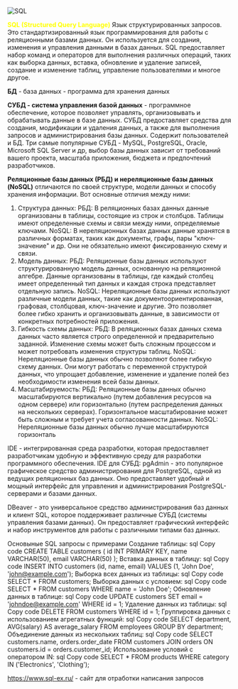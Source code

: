 ![SQL](https://usa.bootcampcdn.com/wp-content/uploads/sites/106/2020/03/SQL-Coding-Class-San-Francisco-1.jpeg)

<span style="color:yellow"> **SQL (Structured Query Language)** </span>
Язык структурированных запросов. Это стандартизированный язык программирования для работы с реляционными базами данных. Он используется для создания, изменения и управления данными в базах данных. SQL предоставляет набор команд и операторов для выполнения различных операций, таких как выборка данных, вставка, обновление и удаление записей, создание и изменение таблиц, управление пользователями и многое другое.

**БД** - база данных - программа для хранения данных

**СУБД - система управления базой данных** - программное обеспечение, которое позволяет управлять, организовывать и обрабатывать данные в базе данных. СУБД предоставляет средства для создания, модификации и удаления данных, а также для выполнения запросов и администрирования базы данных. Содержит пользователей и БД.
Три самые популярные СУБД - MySQL, PostgreSQL, Oracle, Microsoft SQL Server и др, выбор базы данных зависит от требований вашего проекта, масштаба приложения, бюджета и предпочтений разработчиков.

**Реляционные базы данных (РБД) и нереляционные базы данных (NoSQL)** отличаются по своей структуре, модели данных и способу хранения информации. Вот основные отличия между ними:
1) Структура данных:
РБД: В реляционных базах данных данные организованы в таблицы, состоящие из строк и столбцов. Таблицы имеют определенные схемы и связи между ними, определяемые ключами.
NoSQL: В нереляционных базах данных данные хранятся в различных форматах, таких как документы, графы, пары "ключ-значение" и др. Они не обязательно имеют фиксированную схему и связи.
2) Модель данных:
РБД: Реляционные базы данных используют структурированную модель данных, основанную на реляционной алгебре. Данные организованы в таблицы, где каждый столбец имеет определенный тип данных и каждая строка представляет отдельную запись.
NoSQL: Нереляционные базы данных используют различные модели данных, такие как документоориентированная, графовая, столбцовая, ключ-значение и другие. Это позволяет более гибко хранить и организовывать данные, в зависимости от конкретных потребностей приложения.
3) Гибкость схемы данных:
РБД: В реляционных базах данных схема данных часто является строго определенной и предварительно заданной. Изменение схемы может быть сложным процессом и может потребовать изменения структуры таблиц.
NoSQL: Нереляционные базы данных обычно позволяют более гибкую схему данных. Они могут работать с переменной структурой данных, что упрощает добавление, изменение и удаление полей без необходимости изменения всей базы данных.
4) Масштабируемость:
РБД: Реляционные базы данных обычно масштабируются вертикально (путем добавления ресурсов на одном сервере) или горизонтально (путем распределения данных на нескольких серверах). Горизонтальное масштабирование может быть сложным и требует учета согласованности данных.
NoSQL: Нереляционные базы данных обычно лучше масштабируются горизонталь

IDE - интегрированная среда разработки, которая предоставляет разработчикам удобную и эффективную среду для разработки программного обеспечения. 
IDE для СУБД:
pgAdmin - это популярное графическое средство администрирования для PostgreSQL, одной из ведущих реляционных баз данных. Оно предоставляет удобный и мощный интерфейс для управления и администрирования PostgreSQL-серверами и базами данных.

DBeaver - это универсальное средство администрирования баз данных и клиент SQL, которое поддерживает различные СУБД (системы управления базами данных). Он предоставляет графический интерфейс и набор инструментов для работы с различными типами баз данных.

Основыные SQL запросы с примерами
Создание таблицы:
sql
Copy code
CREATE TABLE customers (
  id INT PRIMARY KEY,
  name VARCHAR(50),
  email VARCHAR(50)
);
Вставка данных в таблицу:
sql
Copy code
INSERT INTO customers (id, name, email)
VALUES (1, 'John Doe', 'john@example.com');
Выборка всех данных из таблицы:
sql
Copy code
SELECT * FROM customers;
Выборка данных с условием:
sql
Copy code
SELECT * FROM customers WHERE name = 'John Doe';
Обновление данных в таблице:
sql
Copy code
UPDATE customers SET email = 'johndoe@example.com' WHERE id = 1;
Удаление данных из таблицы:
sql
Copy code
DELETE FROM customers WHERE id = 1;
Группировка данных с использованием агрегатных функций:
sql
Copy code
SELECT department, AVG(salary) AS average_salary
FROM employees
GROUP BY department;
Объединение данных из нескольких таблиц:
sql
Copy code
SELECT customers.name, orders.order_date
FROM customers
JOIN orders ON customers.id = orders.customer_id;
Использование условий с оператором IN:
sql
Copy code
SELECT * FROM products WHERE category IN ('Electronics', 'Clothing');






https://www.sql-ex.ru/ - сайт для отработки написания запросов
